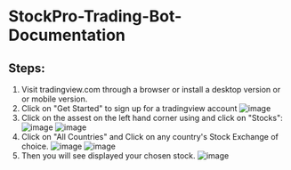 # StockPro-Trading-Bot-Documentation

## Steps:
1. Visit tradingview.com through a browser or install a desktop version or or mobile version.
2. Click on "Get Started" to sign up for a tradingview account
![image](https://github.com/AlexMicheal500/StockPro-Trading-Bot/assets/99332618/9c82bb42-5b22-4aa7-ab34-db04671154a6)
3. Click on the assest on the left hand corner using and click on "Stocks":
![image](https://github.com/AlexMicheal500/StockPro-Trading-Bot/assets/99332618/3edbc1d0-1609-428d-a6a5-9ca356ff2326)
![image](https://github.com/AlexMicheal500/StockPro-Trading-Bot/assets/99332618/6449fb0e-525a-4e64-914b-866f758ae5a5)
4. Click on "All Countries" and Click on any country's Stock Exchange of choice.
![image](https://github.com/AlexMicheal500/StockPro-Trading-Bot/assets/99332618/6e4aa41e-78c8-48b3-af0b-600aea5edcb4)
![image](https://github.com/AlexMicheal500/StockPro-Trading-Bot/assets/99332618/24f9cfc5-b873-430d-a44c-00faeb579d46)
5. Then you will see displayed your chosen stock.
![image](https://github.com/AlexMicheal500/StockPro-Trading-Bot/assets/99332618/623d6196-cb2f-4f1c-889e-8ec7e1edfa43)





